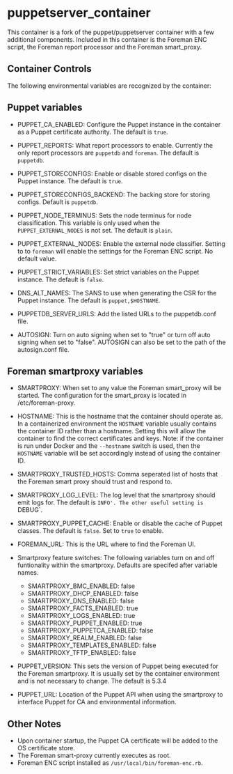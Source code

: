 puppetserver_container
======================
This container is a fork of the puppet/puppetserver container with a few
additional components. Included in this container is the Foreman ENC script,
the Foreman report processor and the Foreman smart_proxy.

Container Controls
------------------
The following environmental variables are recognized by the container:

Puppet variables
----------------

   * PUPPET_CA_ENABLED: Configure the Puppet instance in the container as a
      Puppet certificate authority. The default is `true`.

   * PUPPET_REPORTS: What report processors to enable. Currently the only
      report processors are `puppetdb` and `foreman`. The default is
      `puppetdb`.

   * PUPPET_STORECONFIGS: Enable or disable stored configs on the Puppet
      instance. The default is `true`.

   * PUPPET_STORECONFIGS_BACKEND: The backing store for storing configs.
      Default is `puppetdb`.

   * PUPPET_NODE_TERMINUS: Sets the node terminus for node classification.
      This variable is only used when the `PUPPET_EXTERNAL_NODES` is not
      set. The default is `plain`.

   * PUPPET_EXTERNAL_NODES: Enable the external node classifier. Setting to
      to `foreman` will enable the settings for the Foreman ENC script. No
      default value.

   * PUPPET_STRICT_VARIABLES: Set strict variables on the Puppet instance.
      The default is `false`.

   * DNS_ALT_NAMES: The SANS to use when generating the CSR for the Puppet
      instance. The default is `puppet,$HOSTNAME`.

   * PUPPETDB_SERVER_URLS: Add the listed URLs to the puppetdb.conf file.

   * AUTOSIGN: Turn on auto signing when set to "true" or turn off auto
        signing when set to "false". AUTOSIGN can also be set to the path
        of the autosign.conf file.

Foreman smartproxy variables
----------------------------

   * SMARTPROXY: When set to any value the Foreman smart_proxy will be
        started. The configuration for the smart_proxy is located in
        /etc/foreman-proxy.

   * HOSTNAME: This is the hostname that the container should operate as.
        In a containerized environment the `HOSTNAME` variable usually
        contains the container ID rather than a hostname. Setting this
        will allow the container to find the correct certificates and keys.
        Note: if the container is run under Docker and the `--hostname`
        switch is used, then the `HOSTNAME` variable will be set accordingly
        instead of using the container ID.

   * SMARTPROXY_TRUSTED_HOSTS: Comma seperated list of hosts that the
        Foreman smart proxy should trust and respond to.

   * SMARTPROXY_LOG_LEVEL: The log level that the smartproxy should emit
        logs for. The default is `INFO'. The other useful setting is
        `DEBUG`.

   * SMARTPROXY_PUPPET_CACHE: Enable or disable the cache of Puppet classes.
        The default is `false`. Set to `true` to enable.

   * FOREMAN_URL: This is the URL where to find the Foreman UI.

   * Smartproxy feature switches: The following variables turn on and off
        funtionality within the smartproxy. Defaults are specifed after
        variable names.

      * SMARTPROXY_BMC_ENABLED: false
      * SMARTPROXY_DHCP_ENABLED: false
      * SMARTPROXY_DNS_ENABLED: false
      * SMARTPROXY_FACTS_ENABLED: true
      * SMARTPROXY_LOGS_ENABLED: true
      * SMARTPROXY_PUPPET_ENABLED: true
      * SMARTPROXY_PUPPETCA_ENABLED: false
      * SMARTPROXY_REALM_ENABLED: false
      * SMARTPROXY_TEMPLATES_ENABLED: false
      * SMARTPROXY_TFTP_ENABLED: false

   * PUPPET_VERSION: This sets the version of Puppet being executed for
      the Foreman smartproxy. It is usually set by the container environment
      and is not necessary to change. The default is 5.3.4

   * PUPPET_URL: Location of the Puppet API when using the smartproxy
      to interface Puppet for CA and environmental information.

Other Notes
-----------
* Upon container startup, the Puppet CA certificate will be added to the
  OS certificate store.
* The Foreman smart-proxy currently executes as root.
* Foreman ENC script installed as `/usr/local/bin/foreman-enc.rb`.
